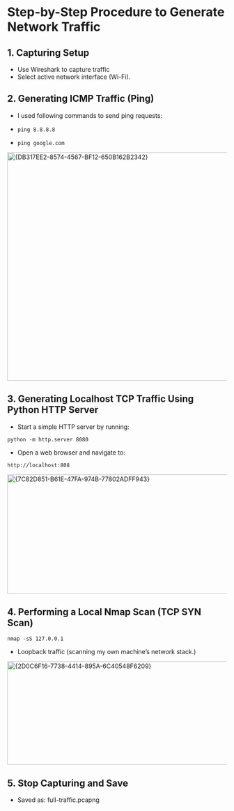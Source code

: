 # Step-by-Step Procedure to Generate Network Traffic

## 1. Capturing Setup
- Use Wireshark to capture traffic
- Select active network interface (Wi-Fi).

## 2. Generating ICMP Traffic (Ping)

- I used following commands to send ping requests:

- `ping 8.8.8.8`
- `ping google.com`

<img width="549" height="524" alt="{DB317EE2-8574-4567-BF12-650B162B2342}" src="https://github.com/user-attachments/assets/8d7e23f3-3528-4cb8-8e11-709346f0bcce" />

## 3. Generating Localhost TCP Traffic Using Python HTTP Server

- Start a simple HTTP server by running:

`python -m http.server 8080`

- Open a web browser and navigate to:

`http://localhost:808`

<img width="1605" height="274" alt="{7C82D851-B61E-47FA-974B-77802ADFF943}" src="https://github.com/user-attachments/assets/2655b3b6-98e6-44d1-8e40-dd5c29dbdf17" />

## 4. Performing a Local Nmap Scan (TCP SYN Scan)

`nmap -sS 127.0.0.1`

- Loopback traffic (scanning my own machine’s network stack.)

<img width="662" height="237" alt="{2D0C6F16-7738-4414-895A-6C40548F6209}" src="https://github.com/user-attachments/assets/f284547a-e015-4701-ba39-857c6286bd37" />

## 5. Stop Capturing and Save
- Saved as: full-traffic.pcapng
